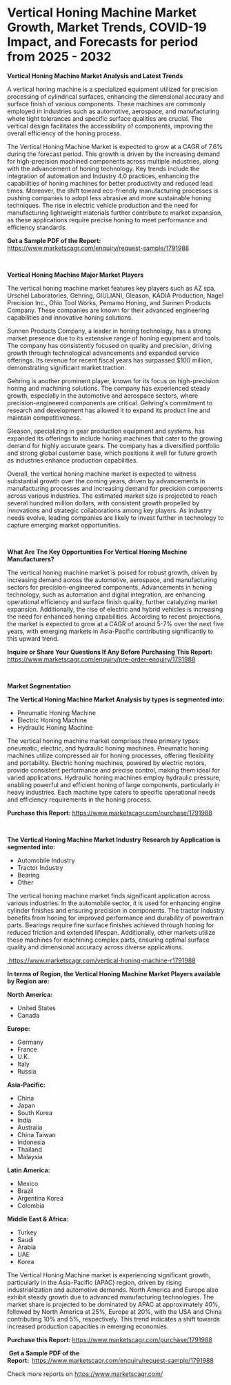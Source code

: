 <p><h1>Vertical Honing Machine Market Growth, Market Trends, COVID-19 Impact, and Forecasts for period from 2025 - 2032</h1></p><p><strong>Vertical Honing Machine Market Analysis and Latest Trends</strong></p>
<p><p>A vertical honing machine is a specialized equipment utilized for precision processing of cylindrical surfaces, enhancing the dimensional accuracy and surface finish of various components. These machines are commonly employed in industries such as automotive, aerospace, and manufacturing where tight tolerances and specific surface qualities are crucial. The vertical design facilitates the accessibility of components, improving the overall efficiency of the honing process.</p><p>The Vertical Honing Machine Market is expected to grow at a CAGR of 7.6% during the forecast period. This growth is driven by the increasing demand for high-precision machined components across multiple industries, along with the advancement of honing technology. Key trends include the integration of automation and Industry 4.0 practices, enhancing the capabilities of honing machines for better productivity and reduced lead times. Moreover, the shift toward eco-friendly manufacturing processes is pushing companies to adopt less abrasive and more sustainable honing techniques. The rise in electric vehicle production and the need for manufacturing lightweight materials further contribute to market expansion, as these applications require precise honing to meet performance and efficiency standards.</p></p>
<p><strong>Get a Sample PDF of the Report:&nbsp;</strong> <a href="https://www.marketscagr.com/enquiry/request-sample/1791988?utm_campaign=2535&utm_medium=2&utm_source=Github&utm_content=ia&utm_term=20022025&utm_id=vertical-honing-machine">https://www.marketscagr.com/enquiry/request-sample/1791988</a></p>
<p>&nbsp;</p>
<p><strong>Vertical Honing Machine Major Market Players</strong></p>
<p><p>The vertical honing machine market features key players such as AZ spa, Urschel Laboratories, Gehring, GIULIANI, Gleason, KADIA Production, Nagel Precision Inc., Ohio Tool Works, Pemamo Honing, and Sunnen Products Company. These companies are known for their advanced engineering capabilities and innovative honing solutions.</p><p>Sunnen Products Company, a leader in honing technology, has a strong market presence due to its extensive range of honing equipment and tools. The company has consistently focused on quality and precision, driving growth through technological advancements and expanded service offerings. Its revenue for recent fiscal years has surpassed $100 million, demonstrating significant market traction.</p><p>Gehring is another prominent player, known for its focus on high-precision honing and machining solutions. The company has experienced steady growth, especially in the automotive and aerospace sectors, where precision-engineered components are critical. Gehring's commitment to research and development has allowed it to expand its product line and maintain competitiveness.</p><p>Gleason, specializing in gear production equipment and systems, has expanded its offerings to include honing machines that cater to the growing demand for highly accurate gears. The company has a diversified portfolio and strong global customer base, which positions it well for future growth as industries enhance production capabilities.</p><p>Overall, the vertical honing machine market is expected to witness substantial growth over the coming years, driven by advancements in manufacturing processes and increasing demand for precision components across various industries. The estimated market size is projected to reach several hundred million dollars, with consistent growth propelled by innovations and strategic collaborations among key players. As industry needs evolve, leading companies are likely to invest further in technology to capture emerging market opportunities.</p></p>
<p>&nbsp;</p>
<p><strong>What Are The Key Opportunities For Vertical Honing Machine Manufacturers?</strong></p>
<p><p>The vertical honing machine market is poised for robust growth, driven by increasing demand across the automotive, aerospace, and manufacturing sectors for precision-engineered components. Advancements in honing technology, such as automation and digital integration, are enhancing operational efficiency and surface finish quality, further catalyzing market expansion. Additionally, the rise of electric and hybrid vehicles is increasing the need for enhanced honing capabilities. According to recent projections, the market is expected to grow at a CAGR of around 5-7% over the next five years, with emerging markets in Asia-Pacific contributing significantly to this upward trend.</p></p>
<p><strong>Inquire or Share Your Questions If Any Before Purchasing This Report:</strong> <a href="https://www.marketscagr.com/enquiry/pre-order-enquiry/1791988?utm_campaign=2535&utm_medium=2&utm_source=Github&utm_content=ia&utm_term=20022025&utm_id=vertical-honing-machine">https://www.marketscagr.com/enquiry/pre-order-enquiry/1791988</a></p>
<p>&nbsp;</p>
<p><strong>Market Segmentation</strong></p>
<p><strong>The Vertical Honing Machine Market Analysis by types is segmented into:</strong></p>
<p><ul><li>Pneumatic Honing Machine</li><li>Electric Honing Machine</li><li>Hydraulic Honing Machine</li></ul></p>
<p><p>The vertical honing machine market comprises three primary types: pneumatic, electric, and hydraulic honing machines. Pneumatic honing machines utilize compressed air for honing processes, offering flexibility and portability. Electric honing machines, powered by electric motors, provide consistent performance and precise control, making them ideal for varied applications. Hydraulic honing machines employ hydraulic pressure, enabling powerful and efficient honing of large components, particularly in heavy industries. Each machine type caters to specific operational needs and efficiency requirements in the honing process.</p></p>
<p><strong>Purchase this Report:&nbsp;</strong><a href="https://www.marketscagr.com/purchase/1791988?utm_campaign=2535&utm_medium=2&utm_source=Github&utm_content=ia&utm_term=20022025&utm_id=vertical-honing-machine">https://www.marketscagr.com/purchase/1791988</a></p>
<p>&nbsp;</p>
<p><strong>The Vertical Honing Machine Market Industry Research by Application is segmented into:</strong></p>
<p><ul><li>Automobile Industry</li><li>Tractor Industry</li><li>Bearing</li><li>Other</li></ul></p>
<p><p>The vertical honing machine market finds significant application across various industries. In the automobile sector, it is used for enhancing engine cylinder finishes and ensuring precision in components. The tractor industry benefits from honing for improved performance and durability of powertrain parts. Bearings require fine surface finishes achieved through honing for reduced friction and extended lifespan. Additionally, other markets utilize these machines for machining complex parts, ensuring optimal surface quality and dimensional accuracy across diverse applications.</p></p>
<p><a href="https://www.marketscagr.com/vertical-honing-machine-r1791988?utm_campaign=2535&utm_medium=2&utm_source=Github&utm_content=ia&utm_term=20022025&utm_id=vertical-honing-machine">&nbsp;https://www.marketscagr.com/vertical-honing-machine-r1791988</a></p>
<p><strong>In terms of Region, the Vertical Honing Machine Market Players available by Region are:</strong></p>
<p>
    <p> <strong> North America: </strong>
        <ul>
            <li>United States</li>
            <li>Canada</li>
        </ul>
        </p> 
    <p> <strong> Europe: </strong>
        <ul>
            <li>Germany</li>
            <li>France</li>
            <li>U.K.</li>
            <li>Italy</li>
            <li>Russia</li>
        </ul>
        </p> 
    <p> <strong> Asia-Pacific: </strong>
        <ul>
            <li>China</li>
            <li>Japan</li>
            <li>South Korea</li>
            <li>India</li>
            <li>Australia</li>
            <li>China Taiwan</li>
            <li>Indonesia</li>
            <li>Thailand</li>
            <li>Malaysia</li>
        </ul>
        </p> 
    <p> <strong> Latin America: </strong>
        <ul>
            <li>Mexico</li>
            <li>Brazil</li>
            <li>Argentina Korea</li>
            <li>Colombia</li>
        </ul>
        </p> 
    <p> <strong> Middle East & Africa: </strong>
        <ul>
            <li>Turkey</li>
            <li>Saudi</li>
            <li>Arabia</li>
            <li>UAE</li>
            <li>Korea</li>
        </ul>
    </p>
    </p>
<p><p>The Vertical Honing Machine market is experiencing significant growth, particularly in the Asia-Pacific (APAC) region, driven by rising industrialization and automotive demands. North America and Europe also exhibit steady growth due to advanced manufacturing technologies. The market share is projected to be dominated by APAC at approximately 40%, followed by North America at 25%, Europe at 20%, with the USA and China contributing 10% and 5%, respectively. This trend indicates a shift towards increased production capacities in emerging economies.</p></p>
<p><strong>Purchase this Report: </strong><a href="https://www.marketscagr.com/purchase/1791988?utm_campaign=2535&utm_medium=2&utm_source=Github&utm_content=ia&utm_term=20022025&utm_id=vertical-honing-machine">https://www.marketscagr.com/purchase/1791988</a></p>
<p>&nbsp;<strong>Get a Sample PDF of the Report:&nbsp;&nbsp;</strong><a href="https://www.marketscagr.com/enquiry/request-sample/1791988?utm_campaign=2535&utm_medium=2&utm_source=Github&utm_content=ia&utm_term=20022025&utm_id=vertical-honing-machine">https://www.marketscagr.com/enquiry/request-sample/1791988</a></p>
<p><strong></strong></p>
<p>Check more reports on <a href="https://www.marketscagr.com/?utm_campaign=2535&utm_medium=2&utm_source=Github&utm_content=ia&utm_term=20022025&utm_id=vertical-honing-machine">https://www.marketscagr.com/</a></p>